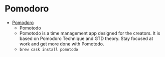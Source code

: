 # Pomodoro
- [Pomodoro](https://pomotodo.com/)
  -  Pomotodo
  - Pomotodo is a time management app designed for the creators. It is based on Pomodoro Technique and GTD theory. Stay focused at work and get more done with Pomotodo.
  - `brew cask install pomotodo`
